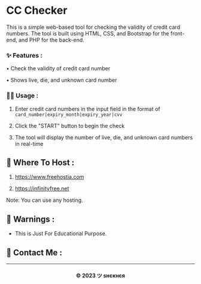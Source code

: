# CC Checker

This is a simple web-based tool for checking the validity of credit card numbers. The tool is built using HTML, CSS, and Bootstrap for the front-end, and PHP for the back-end.

### ✨ Features :

• Check the validity of credit card number

• Shows live, die, and unknown card number

### 😶‍🌫️ Usage :

1. Enter credit card numbers in the input field in the format of `card_number|expiry_month|expiry_year|cvv`

2. Click the "START" button to begin the check

3. The tool will display the number of live, die, and unknown card numbers in real-time

## 💽 Where To Host :

1. https://www.freehostia.com

2. https://infinityfree.net

Note: You can use any hosting.

## 🚸 Warnings :

- This is Just For Educational Purpose.

  
## 🤗 Contact Me :

---

<h4 align='center'>© 2023 ツ ѕнєкнєя</h4>

<!-- DO NOT REMOVE THIS CREDIT 🤬 🤬 -->
